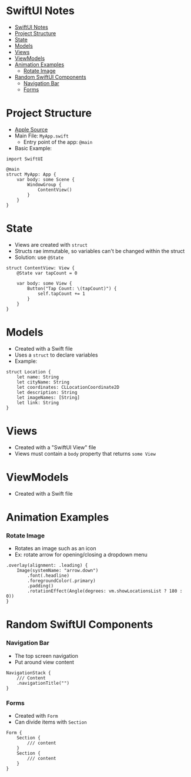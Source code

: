 # SwiftUI Notes

- [SwiftUI Notes](#swiftui-notes)
- [Project Structure](#project-structure)
- [State](#state)
- [Models](#models)
- [Views](#views)
- [ViewModels](#viewmodels)
- [Animation Examples](#animation-examples)
    - [Rotate Image](#rotate-image)
- [Random SwiftUI Components](#random-swiftui-components)
    - [Navigation Bar](#navigation-bar)
    - [Forms](#forms)

# Project Structure

- [Apple Source](https://developer.apple.com/tutorials/swiftui-concepts/exploring-the-structure-of-a-swiftui-app)
- Main File: `MyApp.swift`
  - Entry point of the app: `@main`
- Basic Example:
```
import SwiftUI

@main
struct MyApp: App {
    var body: some Scene {
        WindowGroup {
            ContentView()
        }
    }
}
```

# State

- Views are created with `struct`
- Structs rae immutable, so variables can't be changed within the struct
- Solution: use `@State`
```
struct ContentView: View {
    @State var tapCount = 0

    var body: some View {
        Button("Tap Count: \(tapCount)") {
            self.tapCount += 1
        }
    }
}
```

# Models

- Created with a Swift file
- Uses a `struct` to declare variables
- Example:
```
struct Location {
    let name: String
    let cityName: String
    let coordinates: CLLocationCoordinate2D
    let description: String
    let imageNames: [String]
    let link: String
}
```

# Views

- Created with a "SwiftUI View" file
- Views must contain a `body` property that returns `some View`

# ViewModels

- Created with a Swift file

# Animation Examples

### Rotate Image

- Rotates an image such as an icon
- Ex: rotate arrow for opening/closing a dropdown menu
```
.overlay(alignment: .leading) {
    Image(systemName: "arrow.down")
        .font(.headline)
        .foregroundColor(.primary)
        .padding()
        .rotationEffect(Angle(degrees: vm.showLocationsList ? 180 : 0))
}
```

# Random SwiftUI Components

### Navigation Bar

- The top screen navigation
- Put around view content
```
NavigationStack {
    /// Content
    .navigationTitle("")
}
```

### Forms

- Created with `Form` 
- Can divide items with `Section`
```
Form {
    Section {
        /// content
    }
    Section {
        /// content
    }
}
```